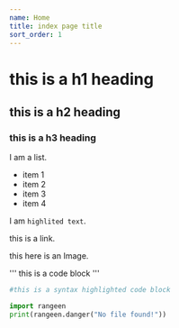 ```yaml
---
name: Home
title: index page title
sort_order: 1
---
```


# this is a h1 heading
## this is a h2 heading
### this is a h3 heading

I am a list.

- item 1
- item 2
- item 3
- item 4

I am `highlited text`.

this is a link.

this here is an Image.

'''
this is a code block
'''

```python
#this is a syntax highlighted code block

import rangeen
print(rangeen.danger("No file found!"))
```
